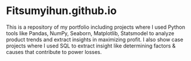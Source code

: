 # Fitsumyihun.github.io
This is a repository of my portfolio including projects where I used Python tools like Pandas, NumPy, Seaborn, Matplotlib, Statsmodel to analyze product trends and extract insights in maximizing profit.  I also show case projects where I used SQL to extract insight like determining factors &amp; causes that contribute to power losses. 
